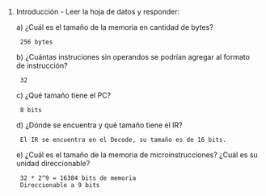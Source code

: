 1. Introducción - Leer la hoja de datos y responder:
	
	a) ¿Cuál es el tamaño de la memoria en cantidad de bytes?
		
		256 bytes
	
	b) ¿Cuántas instruciones sin operandos se podrían agregar al formato de instrucción?
		
		32

	c) ¿Qué tamaño tiene el PC?
		
		8 bits

	d) ¿Dónde se encuentra y qué tamaño tiene el IR?
		
		El IR se encuentra en el Decode, su tamaño es de 16 bits.

	e) ¿Cuál es el tamaño de la memoria de microinstrucciones? ¿Cuál es su unidad direccionable?
		
		32 * 2^9 = 16384 bits de memoria
		Direccionable a 9 bits
